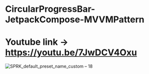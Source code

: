 # CircularProgressBar-JetpackCompose-MVVMPattern

# Youtube link -> https://youtu.be/7JwDCV4Oxu
![SPRK_default_preset_name_custom – 18](https://user-images.githubusercontent.com/51374446/147290548-aed94370-1897-4ed5-851e-77e02594ad3f.png)
